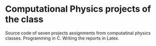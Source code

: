 # Computational Physics projects of the class
Source code of seven projects assignments from computatinal physics classes. Programming in C. Writing the reports in Latex.
